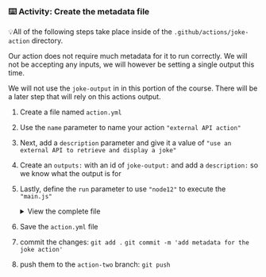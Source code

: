 ### :keyboard: Activity: Create the metadata file

💡All of the following steps take place inside of the `.github/actions/joke-action` directory.

Our action does not require much metadata for it to run correctly. We will not be accepting any inputs, we will however be setting a single output this time.

We will not use the `joke-output` in in this portion of the course. There will be a later step that will rely on this actions output.

1. Create a file named `action.yml`
2. Use the `name` parameter to name your action `"external API action"`
3. Next, add a `description` parameter and give it a value of `"use an external API to retrieve and display a joke"`
4. Create an `outputs:` with an id of `joke-output:` and add a `description:` so we know what the output is for
5. Lastly, define the `run` parameter to use `"node12"` to execute the `"main.js"`

   <details><summary>View the complete file</summary>

   ```yaml
   name: "external API action"

   description: "use an external API to retrieve and display a joke"

   outputs:
     joke-output:
       description: The resulting joke from the icanhazdadjokes API

   runs:
     using: "node12"
     main: "main.js"
   ```

   </details>

6. Save the `action.yml` file
7. commit the changes:
   `git add .`
   `git commit -m 'add metadata for the joke action'`
8. push them to the `action-two` branch:
   `git push`
